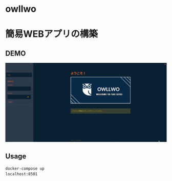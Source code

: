 # owllwo

# 簡易WEBアプリの構築

## DEMO
![DEMO](img/demo.gif)

## Usage
```bash
docker-compose up
localhost:8501
```
